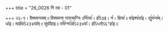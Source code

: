 +++
title = "26_0026 नि त्वा - 01"

+++
२६-१। वैश्वमनसम्॥ विश्वमना गायत्र्यग्निः॥नि꣥त्वा꣯। हो꣢ऽ३इ। न꣤। क्षिया꣥॥ वा꣡इश्प꣢ता꣡इ। द्यु꣢म꣡न्त꣢म्। धा꣡इ। माहे꣢वा꣣ऽ२३४या꣥म्॥ सुवो꣤हाइ॥ रा꣢꣯म꣡ग्ना꣢꣯ओ꣡ऽ२३४वा꣥। हो꣤ऽ५तोऽ६"हा꣥इ॥